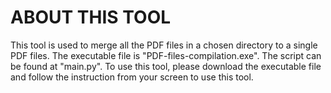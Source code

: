 # ABOUT THIS TOOL

This tool is used to merge all the PDF files in a chosen directory to a single PDF files. The executable file is "PDF-files-compilation.exe". The script can be found at "main.py". To use this tool, please download the executable file and follow the instruction from your screen to use this tool. 

